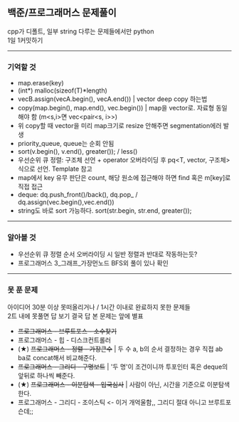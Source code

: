 ## 백준/프로그래머스 문제풀이
cpp가 디폴트, 일부 string 다루는 문제들에서만 python  
1일 1커밋하기

******************

### 기억할 것

- map.erase(key) 
- (int*) malloc(sizeof(T)*length)
- vecB.assign(vecA.begin(), vecA.end()) | vector deep copy 하는법
- copy(map.begin(), map.end(), vec.begin()) | map을 vector로. 자료형 동일해야 함 (m<s,i>면 vec<pair<s, i>>)
- 위 copy할 때 vector을 미리 map크기로 resize 안해주면 segmentation에러 발생
- priority_queue, queue는 순회 안됨
- sort(v.begin(), v.end(), greater<int>()); / less<int>()
- 우선순위 큐 정렬: 구조체 선언 + operator 오버라이딩 후 pq<T, vector<T>, 구조체> 식으로 선언. Template 참고
- map에서 key 유무 판단은 count, 해당 원소에 접근해야 하면 find 혹은 m[key]로 직접 접근
- deque: dq.push_front()/back(), dq.pop_ / dq.assign(vec.begin(),vec.end())
- string도 바로 sort 가능하다. sort(str.begin, str.end, greater<int>());

******************
  
### 알아볼 것
  
- 우선순위 큐 정렬 순서 오버라이딩 시 일반 정렬과 반대로 작동하는듯?
- 프로그래머스 3_그래프_가장먼노드 BFS외 풀이 있나 확인

******************
  
### 못 푼 문제
아이디어 30분 이상 못떠올리거나 / 1시간 이내로 완료하지 못한 문제들  
2트 내에 못풀면 답 보기
결국 답 본 문제는 앞에 별표
- ~~프로그래머스 - 브루트포스 - 소수찾기~~
- 프로그래머스 - 힙 - 디스크컨트롤러
- (★) ~~프로그래머스 - 정렬 - 가장큰수~~ | 두 수 a, b의 순서 결정하는 경우 직접 ab ba로 concat해서 비교해준다.
- ~~프로그래머스 - 그리디 - 구명보트~~ | '두 명'이 조건이니까 투포인터 혹은 deque의 앞뒤로 하나씩 빼준다.
- (★) ~~프로그래머스 - 이분탐색 - 입국심사~~ | 사람이 아닌, 시간을 기준으로 이분탐색한다.
- 프로그래머스 - 그리디 - 조이스틱 <- 이거 개억울함,, 그리디 절대 아니고 브루트포슨데;; 



